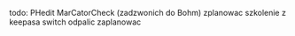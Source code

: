 


todo:
PHedit
MarCatorCheck (zadzwonich do Bohm)
zplanowac szkolenie z keepasa
switch odpalic zaplanowac
